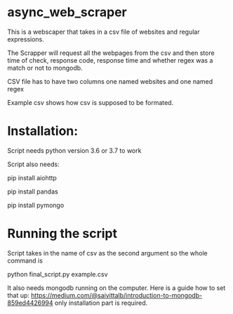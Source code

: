 # async_web_scraper
This is a webscaper that takes in a csv file of websites and regular expressions.

The Scrapper will request all the webpages from the csv and then store time of check, response code, response time and whether regex was a match or not to mongodb.

CSV file has to have two columns one named websites and one named regex

Example csv shows how csv is supposed to be formated.


# Installation:

Script needs python version 3.6 or 3.7 to work

Script also needs:

pip install aiohttp

pip install pandas

pip install pymongo


# Running the script

Script takes in the name of csv as the second argument so the whole command is

python final_script.py example.csv

It also needs mongodb running on the computer. Here is a guide how to set that up: https://medium.com/@saivittalb/introduction-to-mongodb-859ed4426994 only installation part is required.
